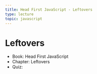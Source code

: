 ```yaml
---
title: Head First JavaScript - Leftovers
type: lecture
topic: javascript
---
```


# Leftovers

- Book: Head First JavaScript
- Chapter: Leftovers
- Quiz:
